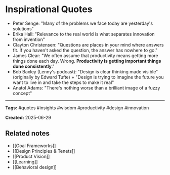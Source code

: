 # Inspirational Quotes

- Peter Senge: "Many of the problems we face today are yesterday's solutions"
- Erika Hall: "Relevance to the real world is what separates innovation from invention"
- Clayton Christensen: "Questions are places in your mind where answers fit. If you haven't asked the question, the answer has nowhere to go."
- James Clear: "We often assume that productivity means getting more things done each day. Wrong. **Productivity is getting important things done consistently**."
- Bob Baxley (Lenny's podcast): "Design is clear thinking made visible" (originally by Edward Tufte) + "Design is trying to imagine the future you want to live in and take the steps to make it real"
- Anatol Adams: "There's nothing worse than a brilliant image of a fuzzy concept"

---

**Tags:** #quotes #insights #wisdom #productivity #design #innovation

**Created:** 2025-06-29

## Related notes
- [[Goal Frameworks]]
- [[Design Principles & Tenets]]
- [[Product Vision]]
- [[Learning]]
- [[Behavioral design]]